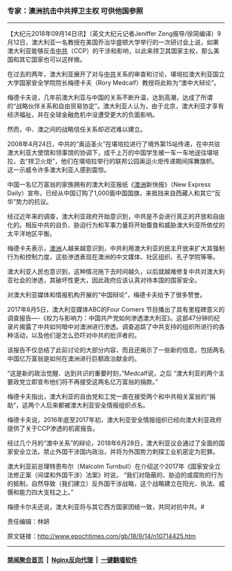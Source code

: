 ### 专家：澳洲抗击中共捍卫主权 可供他国参照
------------------------

<p>【大纪元2018年09月14日讯】（英文大纪元记者Jeniffer Zeng报导/徐简编译）9月12日，澳大利亚一名教授在美国乔治华盛顿大学举行的一次研讨会上说，如果澳大利亚能够反击<a href="http://www.epochtimes.com/gb/tag/%E4%B8%AD%E5%85%B1.html">中共</a>（CCP）的干涉和影响，以此来捍卫其国家主权，那么美国和其它国家也可以这样做。</p>
<p>在过去的两年，澳大利亚展开了对与<a href="http://www.epochtimes.com/gb/tag/%E4%B8%AD%E5%85%B1.html">中共</a>关系的审查和讨论，堪培拉澳大利亚国立大学国家安全学院院长梅德卡夫（Rory Medcalf）教授将此称为“澳中大辩论”。</p>
<p>梅德卡夫说，几年前澳大利亚与中国的关系不断升温，达到高潮，达成了所谓的“战略伙伴关系和自由贸易协定”。澳大利亚人认为，由于北京，澳大利亚才享有经济福祉，并在全球金融危机中没遭受更大的负面影响。</p>
<p>然而，中、澳之间的战略信任关系却迟迟难以建立。</p>
<p>2008年4月24日，中共的“奥运圣火”在堪培拉进行了境外第15站传递，在中共驻澳大利亚大使馆和领事馆的协调下，成千上万的中国学生被一车一车地送往堪培拉，去“捍卫火炬”，他们在堪培拉举行的联邦公园奥运火炬传递期间挥舞旗帜。 这一示威令许多澳大利亚人感到震惊。</p>
<p>中国一名亿万富翁的家族拥有的澳大利亚报纸《<a href="http://www.epochtimes.com/gb/tag/%E6%BE%B3%E6%B4%B2.html">澳洲</a>新快报》（New Express Daily）宣布，已经从中国订购了1,000面中国国旗，来抵挡来自西藏人和其它“反华”势力的抗议。</p>
<p>经过近年来的调查，澳大利亚政府开始意识到，中共是不会进行真正的开放和自由化的。相反中共的自负、胁迫行为和军事力量将开始蚕食和威胁澳大利亚所依仗的太平洋地区平衡。</p>
<p>梅德卡夫表示，<a href="http://www.epochtimes.com/gb/tag/%E6%BE%B3%E6%B4%B2.html">澳洲</a>人越来越意识到，中共利用澳大利亚的民主开放来扩大其强制行为和控制力度，这些渗透表现在澳洲的中文媒体、社区组织、孔子学院等等。</p>
<p>澳大利亚人民也意识到，这种情况拖下去时间越久，以后就越难修复中共对澳大利亚社会的渗透，其破坏性更大，因此政府应该认真对待本国的国家安全。</p>
<p>对澳大利亚媒体和情报机构开展的“中国辩论”，梅德卡夫给予了很多赞誉。</p>
<p>2017年6月5日，澳大利亚媒体ABC的Four Corners 节目播出了具有里程碑意义的调查报告&#8212;-《权力与影响力：中国共产党如何渗透澳大利亚》。这部47分钟的纪录片揭露了中共如何暗中对澳洲进行渗透。调查追踪了中共支持的组织所进行的各种活动，以及他们是怎么恐吓对中共的批评者的。</p>
<p>该报告不仅总结了此前讨论的大部分内容，而且还揭示了一些新的信息，包括两名中国亿万富翁是如何在澳洲进行巨额政治献金的。</p>
<p>“这是新的政治觉醒、达到共识的重要时刻，”Medcalf说，之后 “澳大利亚的两个主要政党立即宣布他们将不再接受这两名亿万富翁的捐款。”</p>
<p>梅德卡夫指出，澳大利亚的自由党和工党一直在接受两个和中共相关富翁的“捐助”，这两个人后来都被澳大利亚安全情报组织点名。</p>
<p>梅德卡夫说，2016年底至2017年初，澳大利亚安全情报组织已经向澳大利亚政府提供了关于CCP渗透的机密报告。</p>
<p>经过几个月的“澳中关系”的辩论，2018年6月28日，澳大利亚议会通过了全面的国家安全立法，禁止外国干涉国内政治，并将为外国势力刺探工业机密定为犯罪。</p>
<p>澳大利亚前总理特恩布尔（Malcolm Turnbull）在介绍这个2017年《国家安全立法修正案（间谍和外国干涉）法案》时说， “我们对隐蔽的、胁迫的或腐败的行为的抵制，自然导致（我们建立）反外国干涉战略，这个战略建立在阳光、执法、威慑和能力四大支柱之上。”</p>
<p>梅德卡尔夫还说，澳大利亚将与其它西方国家团结一致，共同对抗中共。#</p>
<p>责任编辑：林妍</p>

原文链接：http://www.epochtimes.com/gb/18/9/14/n10714425.htm


------------------------
#### [禁闻聚合首页](https://github.com/gfw-breaker/banned-news/blob/master/README.md) &nbsp;|&nbsp; [Nginx反向代理](https://github.com/gfw-breaker/open-proxy/blob/master/README.md) &nbsp;|&nbsp; [一键翻墙软件](https://github.com/gfw-breaker/nogfw/blob/master/README.md)